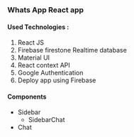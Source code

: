 ### Whats App React app

#### Used Technologies : 
1. React JS
2. Firebase firestone Realtime database
3. Material UI
4. React context API
5. Google Authentication
6. Deploy app using Firebase


#### Components
* Sidebar
  * SidebarChat
* Chat 

